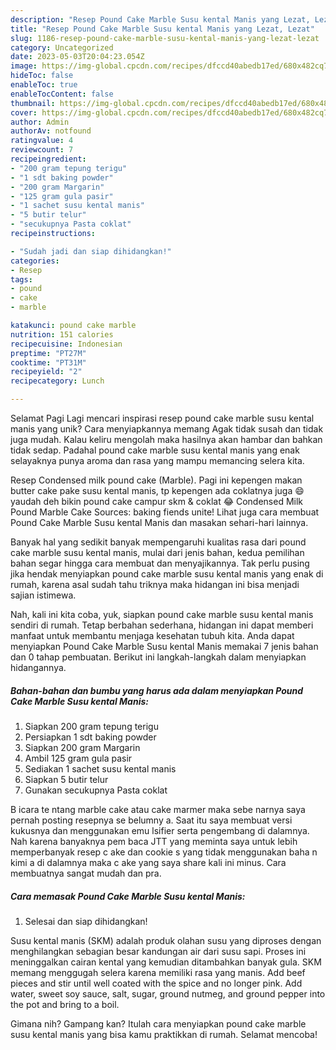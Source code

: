 ```yaml
---
description: "Resep Pound Cake Marble Susu kental Manis yang Lezat, Lezat"
title: "Resep Pound Cake Marble Susu kental Manis yang Lezat, Lezat"
slug: 1186-resep-pound-cake-marble-susu-kental-manis-yang-lezat-lezat
category: Uncategorized
date: 2023-05-03T20:04:23.054Z
image: https://img-global.cpcdn.com/recipes/dfccd40abedb17ed/680x482cq70/pound-cake-marble-susu-kental-manis-foto-resep-utama.jpg
hideToc: false
enableToc: true
enableTocContent: false
thumbnail: https://img-global.cpcdn.com/recipes/dfccd40abedb17ed/680x482cq70/pound-cake-marble-susu-kental-manis-foto-resep-utama.jpg
cover: https://img-global.cpcdn.com/recipes/dfccd40abedb17ed/680x482cq70/pound-cake-marble-susu-kental-manis-foto-resep-utama.jpg
author: Admin
authorAv: notfound
ratingvalue: 4
reviewcount: 7
recipeingredient:
- "200 gram tepung terigu"
- "1 sdt baking powder"
- "200 gram Margarin"
- "125 gram gula pasir"
- "1 sachet susu kental manis"
- "5 butir telur"
- "secukupnya Pasta coklat"
recipeinstructions:

- "Sudah jadi dan siap dihidangkan!"
categories:
- Resep
tags:
- pound
- cake
- marble

katakunci: pound cake marble 
nutrition: 151 calories
recipecuisine: Indonesian
preptime: "PT27M"
cooktime: "PT31M"
recipeyield: "2"
recipecategory: Lunch

---
```



Selamat Pagi Lagi mencari inspirasi resep pound cake marble susu kental manis yang unik? Cara menyiapkannya memang Agak tidak susah dan tidak juga mudah. Kalau keliru mengolah maka hasilnya akan hambar dan bahkan tidak sedap. Padahal pound cake marble susu kental manis yang enak selayaknya punya aroma dan rasa yang mampu memancing selera kita.


Resep Condensed milk pound cake (Marble). Pagi ini kepengen makan butter cake pake susu kental manis, tp kepengen ada coklatnya juga 😄 yaudah deh bikin pound cake campur skm &amp; coklat 😂 Condensed Milk Pound Marble Cake Sources: baking fiends unite! Lihat juga cara membuat Pound Cake Marble Susu kental Manis dan masakan sehari-hari lainnya.

Banyak hal yang sedikit banyak mempengaruhi kualitas rasa dari pound cake marble susu kental manis, mulai dari jenis bahan, kedua pemilihan bahan segar hingga cara membuat dan menyajikannya. Tak perlu pusing jika hendak menyiapkan pound cake marble susu kental manis yang enak di rumah, karena asal sudah tahu triknya maka hidangan ini bisa menjadi sajian istimewa.


Nah, kali ini kita coba, yuk, siapkan pound cake marble susu kental manis sendiri di rumah. Tetap berbahan sederhana, hidangan ini dapat memberi manfaat untuk membantu menjaga kesehatan tubuh kita. Anda dapat menyiapkan Pound Cake Marble Susu kental Manis memakai 7 jenis bahan dan 0 tahap pembuatan. Berikut ini langkah-langkah dalam menyiapkan hidangannya.

<!--inarticleads1-->

##### Bahan-bahan dan bumbu yang harus ada dalam menyiapkan Pound Cake Marble Susu kental Manis:

1. Siapkan 200 gram tepung terigu
1. Persiapkan 1 sdt baking powder
1. Siapkan 200 gram Margarin
1. Ambil 125 gram gula pasir
1. Sediakan 1 sachet susu kental manis
1. Siapkan 5 butir telur
1. Gunakan secukupnya Pasta coklat


B icara te ntang marble cake atau cake marmer maka sebe narnya saya pernah posting resepnya se belumny a. Saat itu saya membuat versi kukusnya dan menggunakan emu lsifier serta pengembang di dalamnya. Nah karena banyaknya pem baca JTT yang meminta saya untuk lebih memperbanyak resep c ake dan cookie s yang tidak menggunakan baha n kimi a di dalamnya maka c ake yang saya share kali ini minus. Cara membuatnya sangat mudah dan pra. 

<!--inarticleads2-->

##### Cara memasak Pound Cake Marble Susu kental Manis:


1. Selesai dan siap dihidangkan!

Susu kental manis (SKM) adalah produk olahan susu yang diproses dengan menghilangkan sebagian besar kandungan air dari susu sapi. Proses ini meninggalkan cairan kental yang kemudian ditambahkan banyak gula. SKM memang menggugah selera karena memiliki rasa yang manis. Add beef pieces and stir until well coated with the spice and no longer pink. Add water, sweet soy sauce, salt, sugar, ground nutmeg, and ground pepper into the pot and bring to a boil. 

Gimana nih? Gampang kan? Itulah cara menyiapkan pound cake marble susu kental manis yang bisa kamu praktikkan di rumah. Selamat mencoba!
